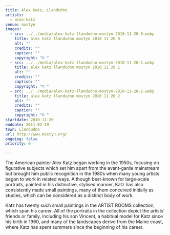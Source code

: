 ```yaml
---
title: Alex Katz, Llandudno
artists:
  - alex-katz
venue: mostyn
images:
  - src: ../../media/alex-katz-llandudno-mostyn-2010-11-20-0.webp
    title: alex katz llandudno mostyn 2010 11 20 0
    alt: ""
    credits: ""
    caption: ""
    copyright: "© "
  - src: ../../media/alex-katz-llandudno-mostyn-2010-11-20-1.webp
    title: alex katz llandudno mostyn 2010 11 20 1
    alt: ""
    credits: ""
    caption: ""
    copyright: "© "
  - src: ../../media/alex-katz-llandudno-mostyn-2010-11-20-2.webp
    title: alex katz llandudno mostyn 2010 11 20 2
    alt: ""
    credits: ""
    caption: ""
    copyright: "© "
startdate: 2010-11-20
enddate: 2011-02-19
town: Llandudno
url: http://www.mostyn.org/
ongoing: false
priority: 0

---
```


The American painter Alex Katz began working in the 1950s, focusing on figurative subjects which set him apart from the avant-garde mainstream but brought him public recognition in the 1980s when many young artists began to work in related ways. Although best-known for large-scale portraits, painted in his distinctive, stylised manner, Katz has also consistently made small paintings, many of them conceived initially as studies, which can be considered as a distinct body of work.

Katz has twenty such small paintings in the ARTIST ROOMS collection, which span his career. All of the portraits in the collection depict the artists’ friends or family, including his son Vincent, a habitual model for Katz since his birth in 1960, and many of the landscapes derive from the Maine coast, where Katz has spent summers since the beginning of his career.